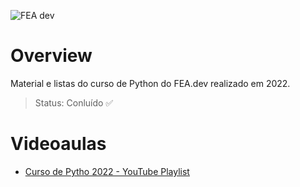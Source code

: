 ![FEA dev](https://github.com/mariaraquelbarbosa/curso-python/assets/122839919/e7d89d60-35e7-4996-baf1-fc511ba400ab)

# Overview
Material e listas do curso de Python do FEA.dev realizado em 2022.

> Status: Conluído ✅

# Videoaulas
* [Curso de Pytho 2022 - YouTube Playlist](https://www.youtube.com/watch?v=SSo_ksWPsBQ&list=PLiJqHBsOKi2cnuiboIPL68Cr2x3CGqnXL&pp=gAQBiAQB)
